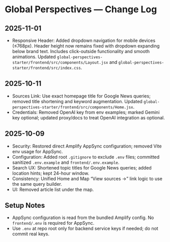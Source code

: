 # Global Perspectives — Change Log

## 2025-11-01
- Responsive Header: Added dropdown navigation for mobile devices (≤768px). Header height now remains fixed with dropdown expanding below brand text. Includes click-outside functionality and smooth animations. Updated `global-perspectives-starter/frontend/src/components/Layout.jsx` and `global-perspectives-starter/frontend/src/index.css`.

## 2025-10-11
- Sources Link: Use exact homepage title for Google News queries; removed title shortening and keyword augmentation. Updated `global-perspectives-starter/frontend/src/components/Home.jsx`.
- Credentials: Removed OpenAI key from env examples; marked Gemini key optional; updated proxy/docs to treat OpenAI integration as optional.

## 2025-10-09
- Security: Restored direct Amplify AppSync configuration; removed Vite env usage for AppSync.
- Configuration: Added root `.gitignore` to exclude `.env` files; committed sanitized `.env.example` and `frontend/.env.example`.
- Search UX: Shortened topic titles for Google News queries; added location hints; kept 24-hour window.
- Consistency: Unified Home and Map “View sources →” link logic to use the same query builder.
- UI: Removed article list under the map.

## Setup Notes
- AppSync configuration is read from the bundled Amplify config. No `frontend/.env` is required for AppSync.
- Use `.env` at repo root only for backend service keys if needed; do not commit real keys.